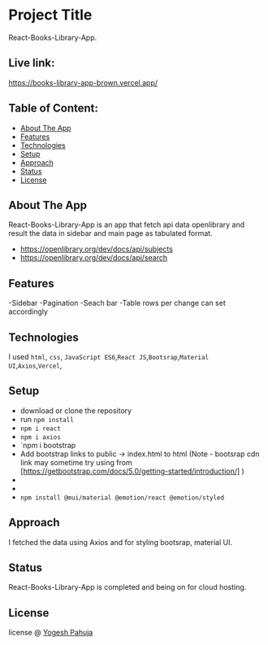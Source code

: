 # Project Title

React-Books-Library-App.

## Live link:
https://books-library-app-brown.vercel.app/

## Table of Content:

- [About The App](#about-the-app)
- [Features](#Features)
- [Technologies](#technologies)
- [Setup](#setup)
- [Approach](#approach)
- [Status](#status)
- [License](#license)

## About The App
React-Books-Library-App is an app that fetch api data openlibrary and result the data in sidebar and main page as tabulated format.
- https://openlibrary.org/dev/docs/api/subjects
- https://openlibrary.org/dev/docs/api/search

## Features
-Sidebar
-Pagination
-Seach bar
-Table rows per change can set accordingly

## Technologies
I used `html`, `css`, `JavaScript ES6`,`React JS`,`Bootsrap`,`Material UI`,`Axios`,`Vercel`,

## Setup
- download or clone the repository
- run `npm install`
- `npm i react`
- `npm i axios`
- `npm i bootstrap
- Add bootstrap links to public -> index.html to html (Note - bootsrap cdn link may sometime try using from [https://getbootstrap.com/docs/5.0/getting-started/introduction/] )
- <link href="https://cdn.jsdelivr.net/npm/bootstrap@5.0.2/dist/css/bootstrap.min.css" rel="stylesheet" integrity="sha384-EVSTQN3/azprG1Anm3QDgpJLIm9Nao0Yz1ztcQTwFspd3yD65VohhpuuCOmLASjC" crossorigin="anonymous">
- <script src="https://cdn.jsdelivr.net/npm/bootstrap@5.0.2/dist/js/bootstrap.bundle.min.js" integrity="sha384-MrcW6ZMFYlzcLA8Nl+NtUVF0sA7MsXsP1UyJoMp4YLEuNSfAP+JcXn/tWtIaxVXM" crossorigin="anonymous"></script>
- `npm install @mui/material @emotion/react @emotion/styled`

## Approach
I fetched the data using Axios and for styling bootsrap, material UI.
## Status
React-Books-Library-App is completed and being on for cloud hosting.


## License

license @ [Yogesh Pahuja](https://github.com/pahujayogesh)
